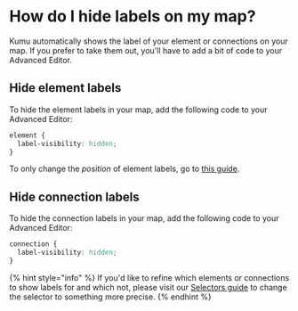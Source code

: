 # How do I hide labels on my map?

Kumu automatically shows the label of your element or connections on your map. 
If you prefer to take them out, you'll have to add a bit of code to your Advanced Editor. 

## Hide element labels
To hide the element labels in your map, add the following code to your Advanced Editor:

```scss
element {
  label-visibility: hidden; 
}
```

To only change the _position_ of element labels, go to [this guide](/faq/how-do-i-change-element-text-position.md). 

## Hide connection labels
To hide the connection labels in your map, add the following code to your Advanced Editor:

```scss
connection {
  label-visibility: hidden; 
}
```

{% hint style="info" %}
If you'd like to refine which elements or connections to show labels for and which not, please visit our <a class="alert-link" href="/guides/selectors.md">Selectors guide</a> to change the selector to something more precise. 
{% endhint %}
